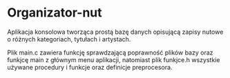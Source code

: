 # Organizator-nut
Aplikacja konsolowa tworząca prostą bazę danych opisującą zapisy nutowe o różnych kategoriach, tytułach i artystach.

Plik main.c zawiera funkcję sprawdzającą poprawność plików bazy oraz funkjcę main z głównym menu aplikacji, natomiast plik funkjce.h wszystkie używane procedury i funkcje oraz definicje preprocesora.
